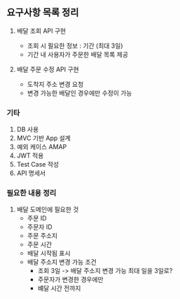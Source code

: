 ## 요구사항 목록 정리

1. 배달 조회 API 구현
    - 조회 시 필요한 정보 : 기간 (최대 3일)
    - 기간 내 사용자가 주문한 배달 목록 제공

2. 배달 주문 수정 API 구현
    - 도착지 주소 변경 요청
    - 변경 가능한 배달인 경우에만 수정이 가능

### 기타

1. DB 사용
2. MVC 기반 App 설계
3. 예외 케이스 AMAP
4. JWT 적용
5. Test Case 작성
6. API 명세서 

### 필요한 내용 정리

1. 배달 도메인에 필요한 것
   - 주문 ID
   - 주문자 ID
   - 주문 주소지
   - 주문 시간
   - 배달 시작됨 표시
   - 배달 주소지 변경 가능 조건
     - 조회 3일 -> 배달 주소지 변경 가능 최대 일을 3일로?
     - 주문자가 변경한 경우에만
     - 뱨달 시간 전까지